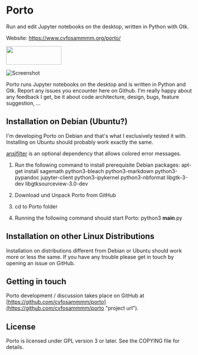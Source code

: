 # Porto

Run and edit Jupyter notebooks on the desktop, written in Python with Gtk.

Website: <a href="https://www.cvfosammmm.org/porto/">https://www.cvfosammmm.org/porto/</a>

<a href="https://flathub.org/apps/details/org.cvfosammmm.Porto"><img src="https://www.cvfosammmm.org/porto/images/flathub-badge-en.svg" width="150" height="50"></a>

![Screenshot](https://github.com/cvfosammmm/Porto/raw/master/resources/images/screenshots/2017-12-25.png)

Porto runs Jupyter notebooks on the desktop and is written in Python and Gtk. Report any issues you encounter here on Github. I'm really happy about any feedback I get, be it about code architecture, design, bugs, feature suggestion, ...

## Installation on Debian (Ubuntu?)

I'm developing Porto on Debian and that's what I exclusively tested it with. Installing on Ubuntu should probably work exactly the same.

[ansifilter](https://gitlab.com/saalen/ansifilter) is an optional dependency that allows colored error messages.

1. Run the following command to install prerequisite Debian packages:
apt-get install sagemath python3-bleach python3-markdown python3-pypandoc jupyter-client python3-ipykernel python3-nbformat libgtk-3-dev libgtksourceview-3.0-dev

2. Download und Unpack Porto from GitHub

3. cd to Porto folder

4. Running the following command should start Porto:
python3 __main__.py

## Installation on other Linux Distributions

Installation on distributions different from Debian or Ubuntu should work more or less the same. If you have any trouble please get in touch by opening an issue on GitHub.

## Getting in touch

Porto development / discussion takes place on GitHub at [https://github.com/cvfosammmm/porto](https://github.com/cvfosammmm/porto "project url").

## License

Porto is licensed under GPL version 3 or later. See the COPYING file for details.
